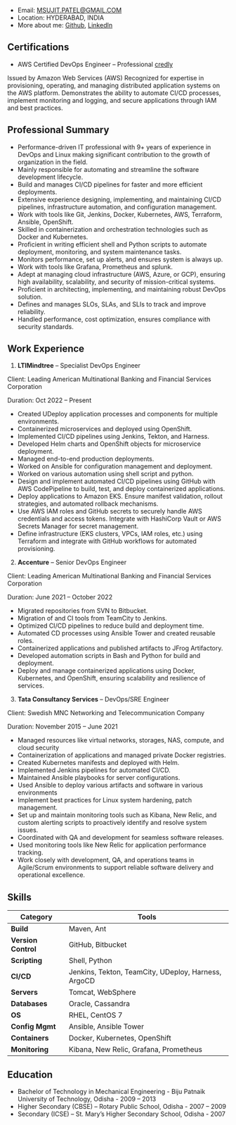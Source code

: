 - Email: <MSUJIT.PATEL@GMAIL.COM>
- Location: HYDERABAD, INDIA
- More about me: [Github](https://github.com/mechsuzi497), [LinkedIn](https://www.linkedin.com/in/sujitpateldevops/)

## Certifications
- AWS Certified DevOps Engineer – Professional
[credly](https://www.credly.com/badges/0668974c-a655-4959-990c-8ad91db5c465/public_url)

Issued by Amazon Web Services (AWS)
Recognized for expertise in provisioning, operating, and managing distributed application systems on the AWS platform. Demonstrates the 
ability to automate CI/CD processes, implement monitoring and logging, and secure applications through IAM and best practices.

## Professional Summary

- Performance-driven IT professional with 9+ years of experience in DevOps and Linux making significant contribution to the growth of organization in the field.
- Mainly responsible for automating and streamline the software development lifecycle.
- Build and manages CI/CD pipelines for faster and more efficient deployments.
-	Extensive experience designing, implementing, and maintaining CI/CD pipelines, infrastructure automation, and configuration management.
-	Work with tools like Git, Jenkins, Docker, Kubernetes, AWS, Terraform, Ansible, OpenShift.
-	Skilled in containerization and orchestration technologies such as Docker and Kubernetes.
-	Proficient in writing efficient shell and Python scripts to automate deployment, monitoring, and system maintenance tasks.
-	Monitors performance, set up alerts, and ensures system is always up.
-	Work with tools like Grafana, Prometheus and splunk.
-	Adept at managing cloud infrastructure (AWS, Azure, or GCP), ensuring high availability, scalability, and security of mission-critical systems.
-	Proficient in architecting, implementing, and maintaining robust DevOps solution.
-	Defines and manages SLOs, SLAs, and SLIs to track and improve reliability.
-	Handled performance, cost optimization, ensures compliance with security standards.

## Work Experience 

1. **LTIMindtree** – Specialist DevOps Engineer

Client: Leading American Multinational Banking and Financial Services Corporation

Duration: Oct 2022 – Present

-	Created UDeploy application processes and components for multiple environments.
-	Containerized microservices and deployed using OpenShift.
-	Implemented CI/CD pipelines using Jenkins, Tekton, and Harness.
-	Developed Helm charts and OpenShift objects for microservice deployment.
-	Managed end-to-end production deployments.
-	Worked on Ansible for configuration management and deployment.
-	Worked on various automation using shell script and python.
-	Design and implement automated CI/CD pipelines using GitHub with AWS CodePipeline to build, test, and deploy containerized applications.
-	Deploy applications to Amazon EKS. Ensure manifest validation, rollout strategies, and automated rollback mechanisms.
-	Use AWS IAM roles and GitHub secrets to securely handle AWS credentials and access tokens. Integrate with HashiCorp Vault or AWS Secrets Manager for secret management.
-	Define infrastructure (EKS clusters, VPCs, IAM roles, etc.) using Terraform and integrate with GitHub workflows for automated provisioning.



2. **Accenture** – Senior DevOps Engineer

Client: Leading American Multinational Banking and Financial Services Corporation

Duration: June 2021 – October 2022

-	Migrated repositories from SVN to Bitbucket. 
-	Migration of and CI tools from TeamCity to Jenkins.
-	Optimized CI/CD pipelines to reduce build and deployment time.
-	Automated CD processes using Ansible Tower and created reusable roles.
-	Containerized applications and published artifacts to JFrog Artifactory.
-	Developed automation scripts in Bash and Python for build and deployment.
-	Deploy and manage containerized applications using Docker, Kubernetes, and OpenShift, ensuring scalability and resilience of services.

3. **Tata Consultancy Services** – DevOps/SRE Engineer

Client: Swedish MNC Networking and Telecommunication Company

Duration: November 2015 – June 2021

-	Managed resources like virtual networks, storages, NAS, compute, and cloud security
-	Containerization of applications and managed private Docker registries.
-	Created Kubernetes manifests and deployed with Helm.
-	Implemented Jenkins pipelines for automated CI/CD.
-	Maintained Ansible playbooks for server configurations.
-	Used Ansible to deploy various artifacts and software in various environments
-	Implement best practices for Linux system hardening, patch management.
-	Set up and maintain monitoring tools such as Kibana, New Relic, and custom alerting scripts to proactively identify and resolve system issues.
-	Coordinated with QA and development for seamless software releases.
-	Used monitoring tools like New Relic for application performance tracking.
-	Work closely with development, QA, and operations teams in Agile/Scrum environments to support reliable software delivery and operational excellence.


## Skills 

| **Category**       | **Tools**                                                                 |
|---------------------|---------------------------------------------------------------------------|
| **Build**          | Maven, Ant                                                               |
| **Version Control** | GitHub, Bitbucket                                                       |
| **Scripting**       | Shell, Python                                                           |
| **CI/CD**           | Jenkins, Tekton, TeamCity, UDeploy, Harness, ArgoCD                     |
| **Servers**         | Tomcat, WebSphere                                                       |
| **Databases**       | Oracle, Cassandra                                                       |
| **OS**              | RHEL, CentOS 7                                                         |
| **Config Mgmt**     | Ansible, Ansible Tower                                                  |
| **Containers**      | Docker, Kubernetes, OpenShift                                           |
| **Monitoring**      | Kibana, New Relic, Grafana, Prometheus                                  |
   
## Education 

- Bachelor of Technology in Mechanical Engineering - Biju Patnaik University of Technology, Odisha - 2009 – 2013
- Higher Secondary (CBSE) – Rotary Public School, Odisha - 2007 – 2009
- Secondary (ICSE) – St. Mary’s Higher Secondary School, Odisha - 2007




